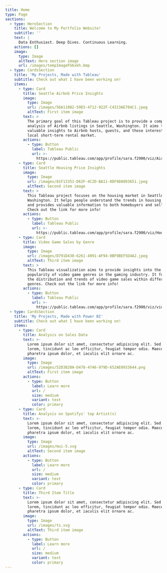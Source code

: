 ```yaml
---
title: Home
type: Page
sections:
  - type: HeroSection
    title: Welcome to My Portfolio Website!
    subtitle: ''
    text: |
      Data Enthusiast. Deep Dives. Continuous Learning. 
    actions: []
    image:
      type: Image
      altText: Hero section image
      url: /images/tempImageFG6xkh.bmp
  - type: CardsSection
    title: 'My Projects, Made with Tableau'
    subtitle: Check out what I have been working on!
    items:
      - type: Card
        title: Seattle Airbnb Price Insights
        image:
          type: Image
          url: /images/56A11082-59D3-4712-922F-C4313AE704C1.jpeg
          altText: First item image
        text: >
          The primary goal of this Tableau project is to provide a comprehensive
          analysis of Airbnb listings in Seattle, Washington. It aims to offer
          valuable insights to Airbnb hosts, guests, and those interested in the
          local short-term rental market.
        actions:
          - type: Button
            label: Tableau Public
            url: >-
              https://public.tableau.com/app/profile/sara.f2900/viz/Airbnbbook_16959281352180/AirbnbDash
      - type: Card
        title: Seattle Housing Price Insights
        image:
          type: Image
          url: /images/81F13351-D62F-4C2D-BA11-0DF988093651.jpeg
          altText: Second item image
        text: >
          This Tableau project focuses on the housing market in Seattle,
          Washington. It helps people understand the trends in housing prices
          and provides valuable information to both homebuyers and sellers. 
          Check out the link for more info!
        actions:
          - type: Button
            label: Tableau Public
            url: >-
              https://public.tableau.com/app/profile/sara.f2900/viz/HousePrice_16967252418080/HousePrice
      - type: Card
        title: Video Game Sales by Genre
        image:
          type: Image
          url: /images/D791D430-6261-4991-AF94-0BF9BEF5D4A2.jpeg
          altText: Third item image
        text: >
          This Tableau visualization aims to provide insights into the
          popularity of video game genres in the gaming industry. It focuses on
          the distribution and trends of video game sales within different
          genres. Check out the link for more info!
        actions:
          - type: Button
            label: Tableau Public
            url: >-
              https://public.tableau.com/app/profile/sara.f2900/viz/videogamesales_16959203635510/Dashboard1
  - type: CardsSection
    title: 'My Projects, Made with Power BI'
    subtitle: Check out what I have been working on!
    items:
      - type: Card
        title: Analysis on Sales Data
        text: >-
          Lorem ipsum dolor sit amet, consectetur adipiscing elit. Sed ante
          lorem, tincidunt ac leo efficitur, feugiat tempor odio. Maecenas
          pharetra ipsum dolor, et iaculis elit ornare ac.
        image:
          type: Image
          url: /images/52D3820A-D478-4746-979D-652AE0933644.png
          altText: First item image
        actions:
          - type: Button
            label: Learn more
            url: /
            size: medium
            variant: text
            color: primary
      - type: Card
        title: Analysis on Spotifys' top Artist(s)
        text: >-
          Lorem ipsum dolor sit amet, consectetur adipiscing elit. Sed ante
          lorem, tincidunt ac leo efficitur, feugiat tempor odio. Maecenas
          pharetra ipsum dolor, et iaculis elit ornare ac.
        image:
          type: Image
          url: /images/mui-5.svg
          altText: Second item image
        actions:
          - type: Button
            label: Learn more
            url: /
            size: medium
            variant: text
            color: primary
      - type: Card
        title: Third Item Title
        text: >-
          Lorem ipsum dolor sit amet, consectetur adipiscing elit. Sed ante
          lorem, tincidunt ac leo efficitur, feugiat tempor odio. Maecenas
          pharetra ipsum dolor, et iaculis elit ornare ac.
        image:
          type: Image
          url: /images/ts.svg
          altText: Third item image
        actions:
          - type: Button
            label: Learn more
            url: /
            size: medium
            variant: text
            color: primary
---
```

